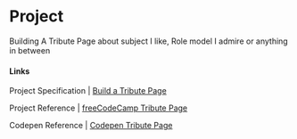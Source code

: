 # Project 

Building A Tribute Page about subject I like, Role model I admire or anything in between

#### Links

Project Specification | [Build a Tribute Page](https://learn.freecodecamp.org/responsive-web-design/responsive-web-design-projects/build-a-tribute-page)


Project Reference | [freeCodeCamp Tribute Page](https://codepen.io/freeCodeCamp/full/zNqgVx)

Codepen Reference | [Codepen Tribute Page](https://codepen.io/b97code/pen/mdbwoGa)
